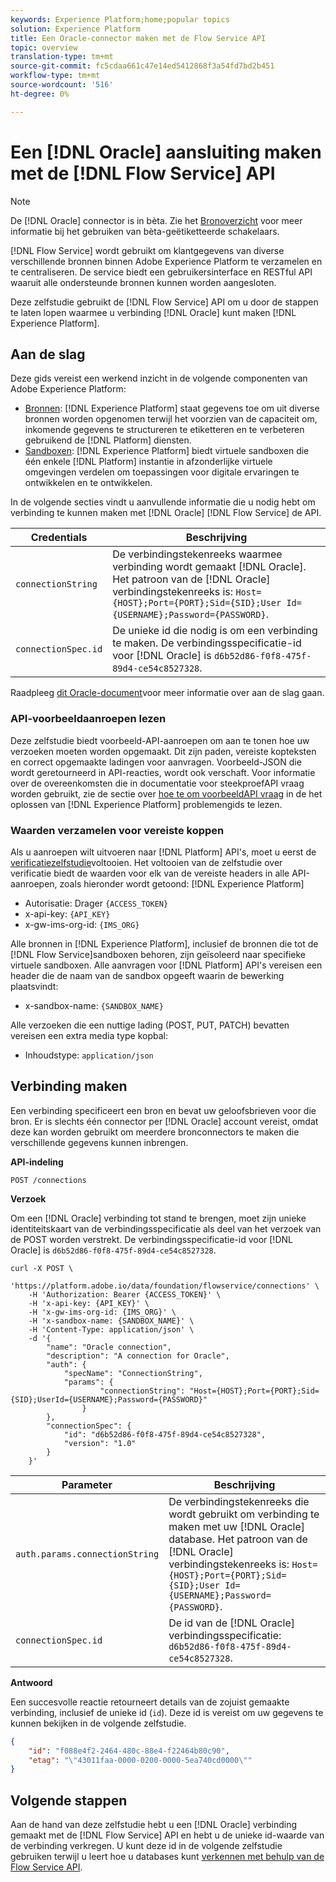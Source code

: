 ```yaml
---
keywords: Experience Platform;home;popular topics
solution: Experience Platform
title: Een Oracle-connector maken met de Flow Service API
topic: overview
translation-type: tm+mt
source-git-commit: fc5cdaa661c47e14ed5412868f3a54fd7bd2b451
workflow-type: tm+mt
source-wordcount: '516'
ht-degree: 0%

---
```



# Een [!DNL Oracle] aansluiting maken met de [!DNL Flow Service] API

>[!NOTE]
>De [!DNL Oracle] connector is in bèta. Zie het [Bronoverzicht](../../../../home.md#terms-and-conditions) voor meer informatie bij het gebruiken van bèta-geëtiketteerde schakelaars.

[!DNL Flow Service] wordt gebruikt om klantgegevens van diverse verschillende bronnen binnen Adobe Experience Platform te verzamelen en te centraliseren. De service biedt een gebruikersinterface en RESTful API waaruit alle ondersteunde bronnen kunnen worden aangesloten.

Deze zelfstudie gebruikt de [!DNL Flow Service] API om u door de stappen te laten lopen waarmee u verbinding [!DNL Oracle] kunt maken [!DNL Experience Platform].

## Aan de slag

Deze gids vereist een werkend inzicht in de volgende componenten van Adobe Experience Platform:

* [Bronnen](../../../../home.md): [!DNL Experience Platform] staat gegevens toe om uit diverse bronnen worden opgenomen terwijl het voorzien van de capaciteit om, inkomende gegevens te structureren te etiketteren en te verbeteren gebruikend de [!DNL Platform] diensten.
* [Sandboxen](../../../../../sandboxes/home.md): [!DNL Experience Platform] biedt virtuele sandboxen die één enkele [!DNL Platform] instantie in afzonderlijke virtuele omgevingen verdelen om toepassingen voor digitale ervaringen te ontwikkelen en te ontwikkelen.

In de volgende secties vindt u aanvullende informatie die u nodig hebt om verbinding te kunnen maken met [!DNL Oracle] [!DNL Flow Service] de API.

| Credentials | Beschrijving |
| ---------- | ----------- |
| `connectionString` | De verbindingstekenreeks waarmee verbinding wordt gemaakt [!DNL Oracle]. Het patroon van de [!DNL Oracle] verbindingstekenreeks is: `Host={HOST};Port={PORT};Sid={SID};User Id={USERNAME};Password={PASSWORD}`. |
| `connectionSpec.id` | De unieke id die nodig is om een verbinding te maken. De verbindingsspecificatie-id voor [!DNL Oracle] is `d6b52d86-f0f8-475f-89d4-ce54c8527328`. |

Raadpleeg [dit Oracle-document](https://docs.oracle.com/database/121/ODPNT/featConnecting.htm#ODPNT199)voor meer informatie over aan de slag gaan.

### API-voorbeeldaanroepen lezen

Deze zelfstudie biedt voorbeeld-API-aanroepen om aan te tonen hoe uw verzoeken moeten worden opgemaakt. Dit zijn paden, vereiste kopteksten en correct opgemaakte ladingen voor aanvragen. Voorbeeld-JSON die wordt geretourneerd in API-reacties, wordt ook verschaft. Voor informatie over de overeenkomsten die in documentatie voor steekproefAPI vraag worden gebruikt, zie de sectie over [hoe te om voorbeeldAPI vraag](../../../../../landing/troubleshooting.md#how-do-i-format-an-api-request) in de het oplossen van [!DNL Experience Platform] problemengids te lezen.

### Waarden verzamelen voor vereiste koppen

Als u aanroepen wilt uitvoeren naar [!DNL Platform] API&#39;s, moet u eerst de [verificatiezelfstudie](../../../../../tutorials/authentication.md)voltooien. Het voltooien van de zelfstudie over verificatie biedt de waarden voor elk van de vereiste headers in alle API-aanroepen, zoals hieronder wordt getoond: [!DNL Experience Platform]

* Autorisatie: Drager `{ACCESS_TOKEN}`
* x-api-key: `{API_KEY}`
* x-gw-ims-org-id: `{IMS_ORG}`

Alle bronnen in [!DNL Experience Platform], inclusief de bronnen die tot de [!DNL Flow Service]sandboxen behoren, zijn geïsoleerd naar specifieke virtuele sandboxen. Alle aanvragen voor [!DNL Platform] API&#39;s vereisen een header die de naam van de sandbox opgeeft waarin de bewerking plaatsvindt:

* x-sandbox-name: `{SANDBOX_NAME}`

Alle verzoeken die een nuttige lading (POST, PUT, PATCH) bevatten vereisen een extra media type kopbal:

* Inhoudstype: `application/json`

## Verbinding maken

Een verbinding specificeert een bron en bevat uw geloofsbrieven voor die bron. Er is slechts één connector per [!DNL Oracle] account vereist, omdat deze kan worden gebruikt om meerdere bronconnectors te maken die verschillende gegevens kunnen inbrengen.

**API-indeling**

```http
POST /connections
```

**Verzoek**

Om een [!DNL Oracle] verbinding tot stand te brengen, moet zijn unieke identiteitskaart van de verbindingsspecificatie als deel van het verzoek van de POST worden verstrekt. De verbindingsspecificatie-id voor [!DNL Oracle] is `d6b52d86-f0f8-475f-89d4-ce54c8527328`.

```shell
curl -X POST \
    'https://platform.adobe.io/data/foundation/flowservice/connections' \
    -H 'Authorization: Bearer {ACCESS_TOKEN}' \
    -H 'x-api-key: {API_KEY}' \
    -H 'x-gw-ims-org-id: {IMS_ORG}' \
    -H 'x-sandbox-name: {SANDBOX_NAME}' \
    -H 'Content-Type: application/json' \
    -d '{
        "name": "Oracle connection",
        "description": "A connection for Oracle",
        "auth": {
            "specName": "ConnectionString",
            "params": {
                    "connectionString": "Host={HOST};Port={PORT};Sid={SID};UserId={USERNAME};Password={PASSWORD}"
                }
        },
        "connectionSpec": {
            "id": "d6b52d86-f0f8-475f-89d4-ce54c8527328",
            "version": "1.0"
        }
    }'
```

| Parameter | Beschrijving |
| --------- | ----------- |
| `auth.params.connectionString` | De verbindingstekenreeks die wordt gebruikt om verbinding te maken met uw [!DNL Oracle] database. Het patroon van de [!DNL Oracle] verbindingstekenreeks is: `Host={HOST};Port={PORT};Sid={SID};User Id={USERNAME};Password={PASSWORD}`. |
| `connectionSpec.id` | De id van de [!DNL Oracle] verbindingsspecificatie: `d6b52d86-f0f8-475f-89d4-ce54c8527328`. |

**Antwoord**

Een succesvolle reactie retourneert details van de zojuist gemaakte verbinding, inclusief de unieke id (`id`). Deze id is vereist om uw gegevens te kunnen bekijken in de volgende zelfstudie.

```json
{
    "id": "f088e4f2-2464-480c-88e4-f22464b80c90",
    "etag": "\"43011faa-0000-0200-0000-5ea740cd0000\""
}
```

## Volgende stappen

Aan de hand van deze zelfstudie hebt u een [!DNL Oracle] verbinding gemaakt met de [!DNL Flow Service] API en hebt u de unieke id-waarde van de verbinding verkregen. U kunt deze id in de volgende zelfstudie gebruiken terwijl u leert hoe u databases kunt [verkennen met behulp van de Flow Service API](../../explore/database-nosql.md).
